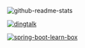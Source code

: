 <!--
**zhaoyunxing92/zhaoyunxing92** is a ✨ _special_ ✨ repository because its `README.md` (this file) appears on your GitHub profile.

Here are some ideas to get you started:

- 🔭 I’m currently working on ...
- 🌱 I’m currently learning ...
- 👯 I’m looking to collaborate on ...
- 🤔 I’m looking for help with ...
- 💬 Ask me about ...
- 📫 How to reach me: ...
- 😄 Pronouns: ...
- ⚡ Fun fact: ...
-->

![github-readme-stats](https://github-readme-stats.vercel.app/api?username=zhaoyunxing92&theme=jolly&show_icons=true&count_private=true&include_all_commits=true)

[![dingtalk](https://github-readme-stats.vercel.app/api/pin/?username=zhaoyunxing92&repo=dingtalk&theme=jolly)](https://github.com/zhaoyunxing92/dingtalk)

[![spring-boot-learn-box](https://github-readme-stats.vercel.app/api/pin/?username=zhaoyunxing92&repo=spring-boot-learn-box&theme=jolly)](https://github.com/zhaoyunxing92/spring-boot-learn-box)
